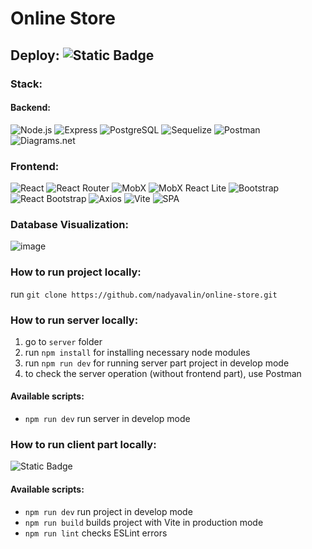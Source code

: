 # Online Store

## Deploy: ![Static Badge](https://img.shields.io/badge/in_progress-ff4444)

### Stack:
#### Backend:
![Node.js](https://img.shields.io/badge/node.js-%2368A063.svg?style=for-the-badge&logo=node.js&logoColor=white)
![Express](https://img.shields.io/badge/express-%23000000.svg?style=for-the-badge&logo=express&logoColor=white)
![PostgreSQL](https://img.shields.io/badge/postgresql-%23336791.svg?style=for-the-badge&logo=postgresql&logoColor=white)
![Sequelize](https://img.shields.io/badge/sequelize-%2300A3E0.svg?style=for-the-badge&logo=sequelize&logoColor=white)
![Postman](https://img.shields.io/badge/postman-%23FF6C37.svg?style=for-the-badge&logo=postman&logoColor=white)
![Diagrams.net](https://img.shields.io/badge/diagrams.net-%23F08705.svg?style=for-the-badge&logo=diagramsnet&logoColor=white)

### Frontend:
![React](https://img.shields.io/badge/react-%2320232a.svg?style=for-the-badge&logo=react&logoColor=%2361DAFB)
![React Router](https://img.shields.io/badge/react_router-%23CA4245.svg?style=for-the-badge&logo=react-router&logoColor=white)
![MobX](https://img.shields.io/badge/mobx-%23FF9955.svg?style=for-the-badge&logo=mobx&logoColor=white)
![MobX React Lite](https://img.shields.io/badge/mobx_react_lite-%23FF9955.svg?style=for-the-badge&logo=mobx&logoColor=white)
![Bootstrap](https://img.shields.io/badge/bootstrap-%23563D7C.svg?style=for-the-badge&logo=bootstrap&logoColor=white)
![React Bootstrap](https://img.shields.io/badge/react_bootstrap-%23563D7C.svg?style=for-the-badge&logo=bootstrap&logoColor=white)
![Axios](https://img.shields.io/badge/axios-%235A29E4.svg?style=for-the-badge&logo=axios&logoColor=white)
![Vite](https://img.shields.io/badge/Vite-%23646CFF.svg?style=for-the-badge&logo=vite&logoColor=white)
![SPA](https://img.shields.io/badge/SPA-%23007ACC.svg?style=for-the-badge)

### Database Visualization:
![image](https://github.com/user-attachments/assets/14d8011d-8a33-4a0b-af6d-0cf854040137)

### How to run project locally:
run `git clone https://github.com/nadyavalin/online-store.git`

### How to run server locally:
1. go to `server` folder
2. run `npm install` for installing necessary node modules
3. run `npm run dev` for running server part project in develop mode
4. to check the server operation (without frontend part), use Postman

#### Available scripts:
- `npm run dev` run server in develop mode

### How to run client part locally:
![Static Badge](https://img.shields.io/badge/in_progress-ff4444)

#### Available scripts:
- `npm run dev` run project in develop mode
- `npm run build` builds project with Vite in production mode
- `npm run lint` checks ESLint errors
